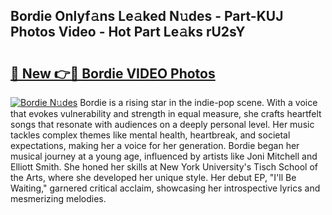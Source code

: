 ## Bordie Onlyf𝚊ns Le𝚊ked N𝚞des - Part-KUJ Photos Video - Hot Part Le𝚊ks rU2sY

# <h2><a href="http://ab19292.deff.icu/?id=Bordie">🔗 New 👉🔴 Bordie VIDEO Photos</a></h2>

[![Bordie N𝚞des](https://i.imgur.com/rIISA9y.gif)](http://ab19292.deff.icu/?id=Bordie)
Bordie is a rising star in the indie-pop scene. With a voice that evokes vulnerability and strength in equal measure, she crafts heartfelt songs that resonate with audiences on a deeply personal level. Her music tackles complex themes like mental health, heartbreak, and societal expectations, making her a voice for her generation. Bordie began her musical journey at a young age, influenced by artists like Joni Mitchell and Elliott Smith. She honed her skills at New York University's Tisch School of the Arts, where she developed her unique style. Her debut EP, "I'll Be Waiting," garnered critical acclaim, showcasing her introspective lyrics and mesmerizing melodies.

